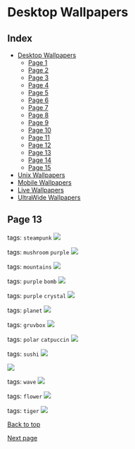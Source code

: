 # Desktop Wallpapers

## Index

- [Desktop Wallpapers](https://github.com/D3Ext/aesthetic-wallpapers/blob/main/pages/Desktop.md#desktop-wallpapers)
  - [Page 1](https://github.com/D3Ext/aesthetic-wallpapers/blob/main/pages/Page1.md)
  - [Page 2](https://github.com/D3Ext/aesthetic-wallpapers/blob/main/pages/Page2.md)
  - [Page 3](https://github.com/D3Ext/aesthetic-wallpapers/blob/main/pages/Page3.md)
  - [Page 4](https://github.com/D3Ext/aesthetic-wallpapers/blob/main/pages/Page4.md)
  - [Page 5](https://github.com/D3Ext/aesthetic-wallpapers/blob/main/pages/Page5.md)
  - [Page 6](https://github.com/D3Ext/aesthetic-wallpapers/blob/main/pages/Page6.md)
  - [Page 7](https://github.com/D3Ext/aesthetic-wallpapers/blob/main/pages/Page7.md)
  - [Page 8](https://github.com/D3Ext/aesthetic-wallpapers/blob/main/pages/Page8.md)
  - [Page 9](https://github.com/D3Ext/aesthetic-wallpapers/blob/main/pages/Page9.md)
  - [Page 10](https://github.com/D3Ext/aesthetic-wallpapers/blob/main/pages/Page10.md)
  - [Page 11](https://github.com/D3Ext/aesthetic-wallpapers/blob/main/pages/Page11.md)
  - [Page 12](https://github.com/D3Ext/aesthetic-wallpapers/blob/main/pages/Page12.md)
  - [Page 13](https://github.com/D3Ext/aesthetic-wallpapers/blob/main/pages/Page13.md)
  - [Page 14](https://github.com/D3Ext/aesthetic-wallpapers/blob/main/pages/Page14.md)
  - [Page 15](https://github.com/D3Ext/aesthetic-wallpapers/blob/main/pages/Page15.md)
- [Unix Wallpapers](https://github.com/D3Ext/aesthetic-wallpapers/blob/main/pages/Unix.md#unix-wallpapers)
- [Mobile Wallpapers](https://github.com/D3Ext/aesthetic-wallpapers/blob/main/pages/Mobile.md#mobile-wallpapers)
- [Live Wallpapers](https://github.com/D3Ext/aesthetic-wallpapers/blob/main/pages/Live.md#live-wallpapers)
- [UltraWide Wallpapers](https://github.com/D3Ext/aesthetic-wallpapers/blob/main/pages/UltraWide.md#ultrawide-wallpapers)

## Page 13

tags: `steampunk`
<img src="https://raw.githubusercontent.com/D3Ext/aesthetic-wallpapers/main/images/mocha_steampunk.jpg">

tags: `mushroom` `purple`
<img src="https://raw.githubusercontent.com/D3Ext/aesthetic-wallpapers/main/images/mushroom-purple.png">

tags: `mountains`
<img src="https://raw.githubusercontent.com/D3Ext/aesthetic-wallpapers/main/images/oled-mountains.jpg">

tags: `purple` `bomb`
<img src="https://raw.githubusercontent.com/D3Ext/aesthetic-wallpapers/main/images/purple-bomb.png">

tags: `purple` `crystal`
<img src="https://raw.githubusercontent.com/D3Ext/aesthetic-wallpapers/main/images/purple-crystal.png">

tags: `planet`
<img src="https://raw.githubusercontent.com/D3Ext/aesthetic-wallpapers/main/images/alien_planet.jpeg">

tags: `gruvbox`
<img src="https://raw.githubusercontent.com/D3Ext/aesthetic-wallpapers/main/images/dopesmoker_gruvbox.png">

tags: `polar` `catpuccin`
<img src="https://raw.githubusercontent.com/D3Ext/aesthetic-wallpapers/main/images/polar_catppuccin.png">

tags: `sushi`
<img src="https://raw.githubusercontent.com/D3Ext/aesthetic-wallpapers/main/images/sushi_dark.png">

<img src="https://raw.githubusercontent.com/D3Ext/aesthetic-wallpapers/main/images/lana_silhouette.png">

tags: `wave`
<img src="https://raw.githubusercontent.com/D3Ext/aesthetic-wallpapers/main/images/wave_black.png">

tags: `flower`
<img src="https://raw.githubusercontent.com/D3Ext/aesthetic-wallpapers/main/images/flower_tokyo.png">

tags: `tiger`
<img src="https://raw.githubusercontent.com/D3Ext/aesthetic-wallpapers/main/images/tiger-gray.jpg">

[Back to top](#Index)

[Next page](https://github.com/D3Ext/aesthetic-wallpapers/blob/main/pages/Page14.md)
